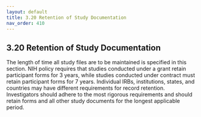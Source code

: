 ```yaml
---
layout: default
title: 3.20 Retention of Study Documentation
nav_order: 410
---
```


## 3.20 Retention of Study Documentation

The length of time all study files are to be maintained is specified in
this section. NIH policy requires that studies conducted under a grant
retain participant forms for 3 years, while studies conducted under
contract must retain participant forms for 7 years. Individual IRBs,
institutions, states, and countries may have different requirements for
record retention. Investigators should adhere to the most rigorous
requirements and should retain forms and all other study documents for
the longest applicable period.


